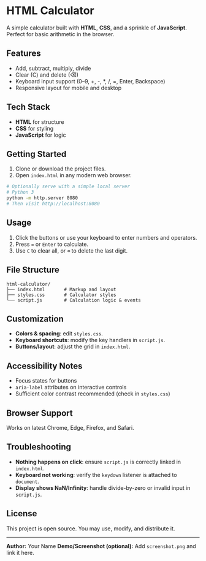 # HTML Calculator

A simple calculator built with **HTML**, **CSS**, and a sprinkle of **JavaScript**. Perfect for basic arithmetic in the browser.

## Features
- Add, subtract, multiply, divide
- Clear (C) and delete (⌫)
- Keyboard input support (0–9, +, -, *, /, =, Enter, Backspace)
- Responsive layout for mobile and desktop

## Tech Stack
- **HTML** for structure
- **CSS** for styling
- **JavaScript** for logic

## Getting Started
1. Clone or download the project files.
2. Open `index.html` in any modern web browser.

```bash
# Optionally serve with a simple local server
# Python 3
python -m http.server 8080
# Then visit http://localhost:8080
```

## Usage
1. Click the buttons or use your keyboard to enter numbers and operators.
2. Press `=` or `Enter` to calculate.
3. Use `C` to clear all, or `⌫` to delete the last digit.

## File Structure
```
html-calculator/
├── index.html       # Markup and layout
├── styles.css       # Calculator styles
└── script.js        # Calculation logic & events
```

## Customization
- **Colors & spacing**: edit `styles.css`.
- **Keyboard shortcuts**: modify the key handlers in `script.js`.
- **Buttons/layout**: adjust the grid in `index.html`.

## Accessibility Notes
- Focus states for buttons
- `aria-label` attributes on interactive controls
- Sufficient color contrast recommended (check in `styles.css`)

## Browser Support
Works on latest Chrome, Edge, Firefox, and Safari.

## Troubleshooting
- **Nothing happens on click**: ensure `script.js` is correctly linked in `index.html`.
- **Keyboard not working**: verify the `keydown` listener is attached to `document`.
- **Display shows NaN/Infinity**: handle divide-by-zero or invalid input in `script.js`.

## License
This project is open source. You may use, modify, and distribute it.

---
**Author:** Your Name
**Demo/Screenshot (optional):** Add `screenshot.png` and link it here.

